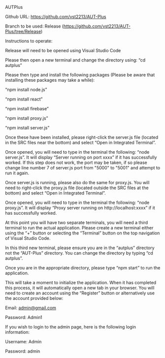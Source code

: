 AUTPlus 

Github URL: https://github.com/vst2213/AUT-Plus 

Branch to be used: Release (https://github.com/vst2213/AUT-Plus/tree/Release)

 
Instructions to operate: 

Release will need to be opened using Visual Studio Code 

Please then open a new terminal and change the directory using: “cd autplus” 

Please then type and install the following packages
(Please be aware that installing these packages may take a while):

“npm install node.js” 

“npm install react” 

“npm install firebase” 

“npm install proxy.js”

“npm install server.js” 

Once these have been installed, please right-click the server.js file (located in the SRC files near the bottom) and select “Open in Integrated Terminal”. 

Once opened, you will need to type in the terminal the following: “node server.js”. It will display “Server running on port xxxx” if it has successfully worked. If this step does not work, the port may be taken, if so please change line number 7 of server.js port from "5000" to "5001" and attempt to run it again.

Once server.js is running, please also do the same for proxy.js. You will need to right-click the proxy.js file (located outside the SRC files at the bottom) and select “Open in Integrated Terminal”. 

Once opened, you will need to type in the terminal the following: “node proxy.js”. It will display “Proxy server running on http://localhost:xxxx” if it has successfully worked. 

At this point you will have two separate terminals, you will need a third terminal to run the actual application. Please create a new terminal either using the “+” button or selecting the “Terminal” button on the top navigation of Visual Studio Code. 

In this third new terminal, please ensure you are in the “autplus” directory not the “AUT-Plus” directory. You can change the directory by typing “cd autplus”. 

Once you are in the appropriate directory, please type “npm start” to run the application.  

This will take a moment to initialize the application. When it has completed this process, it will automatically open a new tab in your browser. You will need to create an account using the “Register” button or alternatively use the account provided below: 

Email: admin@gmail.com 

Password: Admin1 

If you wish to login to the admin page, here is the following login information: 

Username: Admin 

Password: admin 

 
